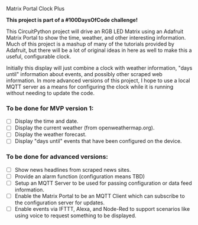 Matrix Portal Clock Plus

**This project is part of a #100DaysOfCode challenge!**

This CircuitPython project will drive an RGB LED Matrix using an Adafruit
Matrix Portal to show the time, weather, and other interesting information.
Much of this project is a mashup of many of the tutorials provided by Adafruit,
but there will be a lot of original ideas in here as well to make this a 
useful, configurable clock.

Initially this display will just combine a clock with weather information,
"days until" information about events, and possibly other scraped web
information. In more advanced versions of this project, I hope to use a
local MQTT server as a means for configuring the clock while it is running
without needing to update the code.

### To be done for MVP version 1:
- [ ] Display the time and date.
- [ ] Display the current weather (from openweathermap.org).
- [ ] Display the weather forecast.
- [ ] Display "days until" events that have been configured on the device.

### To be done for advanced versions:
- [ ] Show news headlines from scraped news sites.
- [ ] Provide an alarm function (configuration means TBD)
- [ ] Setup an MQTT Server to be used for passing configuration or data
feed information.
- [ ] Enable the Matrix Portal to be an MQTT Client which can subscribe
to the configuration server for updates.
- [ ] Enable events via IFTTT, Alexa, and Node-Red to support scenarios
like using voice to request something to be displayed.